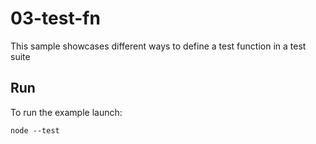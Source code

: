 # 03-test-fn

This sample showcases different ways to define a test function in a test suite

## Run

To run the example launch:

```
node --test
```

